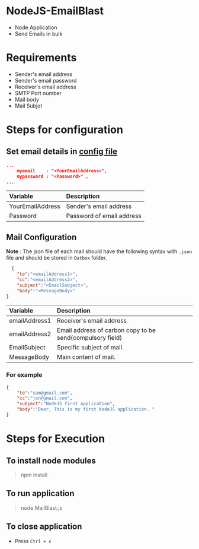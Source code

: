 # NodeJS-EmailBlast

- Node Application
- Send Emails in bulk

# Requirements
- Sender's email address
- Sender's email password
- Receiver's email address
- SMTP Port number
- Mail body
- Mail Subjet

# Steps for configuration
## Set email details in [config file](./config.js)
```json
...
    myemail    : "<YourEmailAddress>",
    mypassword : "<Password>" ,   
...
```
| Variable           |        Description                          | 
|:-----------------  |:--------------------------------------------|  
| YourEmailAddress   | Sender's email address                      |
| Password           | Password of email address                   | 

## Mail Configuration
**Note** : The json file of each mail should have the following syntax with `.json` file and should be stored in `Outbox` folder.

```json
  {
    "to":"<emailAddress1>",
    "cc":"<emailAddress2>",
    "subject":"<EmailSubject>",
    "body":"<MessageBody>"
}
```
| Variable           |        Description                                          | 
|:-----------------  |:------------------------------------------------------------|  
| emailAddress1     | Receiver's email address                          |
| emailAddress2   | Email address of carbon copy to be send(compulsory field)     | 
| EmailSubject        | Specific subject of mail.                        | 
| MessageBody        | Main content of mail.                        | 

### For example 
```json 
{
    "to":"sam@gmail.com",
    "cc":"jon@gmail.com",
    "subject":"NodeJS first application",
    "body":"Dear, This is my first NodeJS application. "
}
```

# Steps for Execution

## To install node modules 
> npm install 

## To run application
> node MailBlast.js

## To close application 
- Press `Ctrl + c`